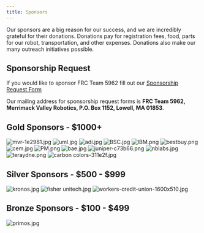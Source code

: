 ```yaml
---
title: Sponsors
---
```


Our sponsors are a big reason for our success, and we are incredibly grateful for their donations. Donations pay for registration fees, food, parts for our robot, transportation, and other expenses. Donations also make our many outreach initiatives possible.

## Sponsorship Request

If you would like to sponsor FRC Team 5962 fill out our [Sponsorship Request Form](https://drive.google.com/file/d/1cbe8bZwyNJ8WoEUp1mdeV8005pS-tHRw/view?usp=sharing)

Our mailing address for sponsorship request forms is **FRC Team 5962, Merrimack Valley Robotics, P.O. Box 1152, Lowell, MA 01853**.
<div class="divider"></div>
<div class="pics-size-1" markdown="1">

## Gold Sponsors - $1000+

![mvr-1e2981.jpg](/uploads/mvr-1e2981.jpg)
![uml.jpg](/uploads/uml.jpg)
![adi.jpg](/uploads/adi.jpg)
![BSC.jpg](/uploads/BSC.jpg)
![IBM.png](/uploads/IBM.png)
![bestbuy.png](/uploads/bestbuy.png)
![cem.jpg](/uploads/cem.jpg)
![PM.png](/uploads/PM.png)
![bae.jpg](/uploads/bae.jpg)
![juniper-c73b66.png](/uploads/juniper-c73b66.png)
![nblabs.jpg](/uploads/nblabs.jpg)
![teraydne.png](/uploads/teraydne.png)
![carbon colors-311e2f.jpg](/uploads/carbon%20colors-311e2f.jpg)

</div>
<div class="divider"></div>
<div class="pics-size-3" markdown="1">

## Silver Sponsors - $500 - $999


![kronos.jpg](/uploads/kronos.jpg)
![fisher unitech.jpg](/uploads/fisher%20unitech.jpg)
![workers-credit-union-1600x510.jpg](/uploads/workers-credit-union-1600x510.jpg)
</div>
<div class="divider"></div>
<div class="pics-size-4!)" markdown="1">

## Bronze Sponsors - $100 - $499
![primos.jpg](/uploads/primos.jpg)


</div>
<div class="divider"></div>
<div class="pics-size-5!)" markdown="1">